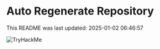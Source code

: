 # Auto Regenerate Repository

This README was last updated: 2025-01-02 06:46:57

 ![TryHackMe](https://tryhackme.com/badge/533634)